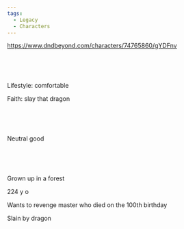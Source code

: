 ```yaml
---
tags:
  - Legacy
  - Characters
---
```


<https://www.dndbeyond.com/characters/74765860/gYDFnv>

 

 

Lifestyle: comfortable

Faith: slay that dragon

 

 

Neutral good

 

 

Grown up in a forest

224 y o

Wants to revenge master who died on the 100th birthday

Slain by dragon

 
